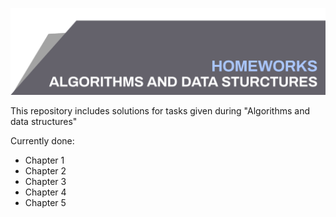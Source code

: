 ![Algorithms and data structures](top_banner.png)

This repository includes solutions for tasks given during "Algorithms and data structures"

Currently done:
* Chapter 1
* Chapter 2
* Chapter 3
* Chapter 4
* Chapter 5
